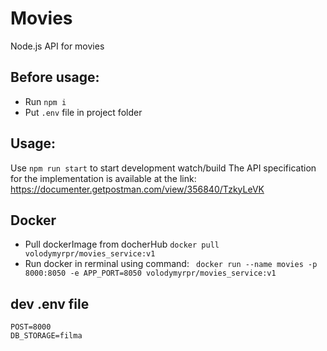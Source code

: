 # Movies

Node.js API for movies

## Before usage:
 - Run `npm i`
 - Put `.env` file in project folder

## Usage:
 Use `npm run start` to start development watch/build
 The API specification for the implementation is available at the link:
 https://documenter.getpostman.com/view/356840/TzkyLeVK

## Docker
 - Pull dockerImage from docherHub
 `docker pull volodymyrpr/movies_service:v1`
 - Run docker in rerminal using command: 
 ` docker run --name movies -p 8000:8050 -e APP_PORT=8050 volodymyrpr/movies_service:v1`


## dev .env file

```
POST=8000
DB_STORAGE=filma
```
